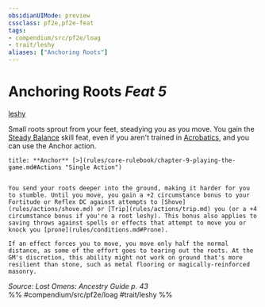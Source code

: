 ```yaml
---
obsidianUIMode: preview
cssclass: pf2e,pf2e-feat
tags:
- compendium/src/pf2e/loag
- trait/leshy
aliases: ["Anchoring Roots"]
---
```

# Anchoring Roots  *Feat 5*  
[leshy](rules/traits/leshy-b1.md "Leshy Ancestry & Heritage Trait")  


Small roots sprout from your feet, steadying you as you move. You gain the [Steady Balance](compendium/feats/steady-balance.md) skill feat, even if you aren't trained in [Acrobatics](compendium/skills.md#Acrobatics), and you can use the Anchor action.

```ad-embed-ability
title: **Anchor** [>](rules/core-rulebook/chapter-9-playing-the-game.md#Actions "Single Action")


You send your roots deeper into the ground, making it harder for you to stumble. Until you move, you gain a +2 circumstance bonus to your Fortitude or Reflex DC against attempts to [Shove](rules/actions/shove.md) or [Trip](rules/actions/trip.md) you (or a +4 circumstance bonus if you're a root leshy). This bonus also applies to saving throws against spells or effects that attempt to move you or knock you [prone](rules/conditions.md#Prone).

If an effect forces you to move, you move only half the normal distance, as some of the effort goes to tearing out the roots. At the GM's discretion, this ability might not work on ground that's more resilient than stone, such as metal flooring or magically-reinforced masonry.
```

*Source: Lost Omens: Ancestry Guide p. 43*  
%% #compendium/src/pf2e/loag #trait/leshy %%